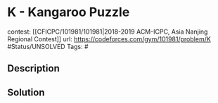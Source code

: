 # K - Kangaroo Puzzle

contest: [[CFICPC/101981/101981|2018-2019 ACM-ICPC, Asia Nanjing Regional Contest]]
url: https://codeforces.com/gym/101981/problem/K
#Status/UNSOLVED
Tags: #

## Description

## Solution

